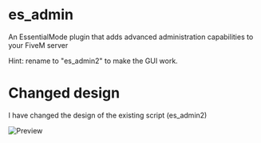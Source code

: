 # es_admin

An EssentialMode plugin that adds advanced administration capabilities to your FiveM server

Hint: rename to "es_admin2" to make the GUI work.

# Changed design

I have changed the design of the existing script (es_admin2)

![Preview](https://r2.e-z.host/f1996c03-642c-41ff-98a2-31c163ac1205/v1ubuqi7.jpg)